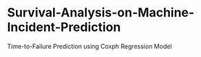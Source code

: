 # Survival-Analysis-on-Machine-Incident-Prediction
Time-to-Failure Prediction using Coxph Regression Model
